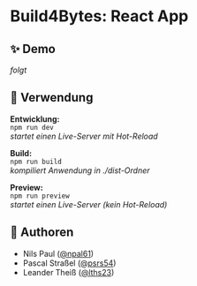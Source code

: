 # Build4Bytes: React App

## ✨ Demo
_folgt_

## 🚀 Verwendung

**Entwicklung:**  
`npm run dev`  
*startet einen Live-Server mit Hot-Reload*

**Build:**  
`npm run build`  
*kompiliert Anwendung in ./dist-Ordner*

**Preview:**  
`npm run preview`  
*startet einen Live-Server (kein Hot-Reload)*

## 👥 Authoren
- Nils Paul ([@npal61](https://git.thm.de/npal61))
- Pascal Straßel ([@psrs54](https://git.thm.de/psrs54))
- Leander Theiß ([@lths23](https://git.thm.de/lths23))